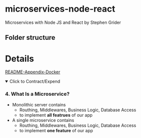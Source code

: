 # microservices-node-react

Microservices with Node JS and React by Stephen Grider

## Folder structure

# Details

[README-Appendix-Docker](./README-appx-docker.md)

<details open> 
  <summary>Click to Contract/Expend</summary>

### 4. What Is a Microservice?

- Monolithic server contains
  - Routhing, Middlewares, Business Logic, Database Access
  - to implement **all featrues** of our app
- A single microservice contains
  - Routhing, Middlewares, Business Logic, Database Access
  - to implement **one feature** of our app

</details>
